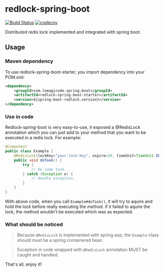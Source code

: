 redlock-spring-boot
===================

[![Build Status](https://travis-ci.org/hatakawas/redlock-spring-boot.svg?branch=master)](https://travis-ci.org/hatakawas/redlock-spring-boot)
[![codecov](https://codecov.io/gh/hatakawas/redlock-spring-boot/branch/master/graph/badge.svg)](https://codecov.io/gh/hatakawas/redlock-spring-boot)

Distributed redis lock implemented and integrated with spring boot.

## Usage

### Maven dependency

To use redlock-spring-boot-starter, you import dependency into your POM.xml:
````xml
<dependency>
    <groupId>com.lomagicode.spring.boot</groupId>
    <artifactId>redlock-spring-boot-starter</artifactId>
    <version>${spring-boot-redlock.version}</version>
</dependency>
````

### Use in code

Redlock-spring-boot is very easy-to-use, it exposed a @RedisLock annotation which you can just add to your method that you want to be executed in a redis lock. For example:

```java
@Component
public class Example {
    @RedisLock(lockKey="your-lock-key", expire=10, timeUnit=TimeUnit.SECONDS)
    public void doTask() {
        try {
            // Do some task...
        } catch (Exception e) {
            // Handle exception.
        }
    } 
}
```

With above code, when you call `Example#doTask()`, it will try to aquire and hold the lock before really executing the method.
if it failed to aquire the lock, the method wouldn't be executed which was as expected.

### What should be noticed

> Because `@RedisLock` is implemented with spring aop, the `Example` class
should must be a spring containered bean.

> Exception in code wrapped with `@RedisLock` annotation MUST be caught and handled.

That's all, enjoy it!